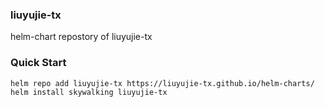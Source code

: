 ### liuyujie-tx
helm-chart repostory of liuyujie-tx

### Quick Start
```
helm repo add liuyujie-tx https://liuyujie-tx.github.io/helm-charts/
helm install skywalking liuyujie-tx
```
